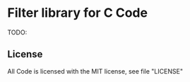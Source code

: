 # Filter library for C Code

TODO:

## License
All Code is licensed with the MIT license, see file "LICENSE"

